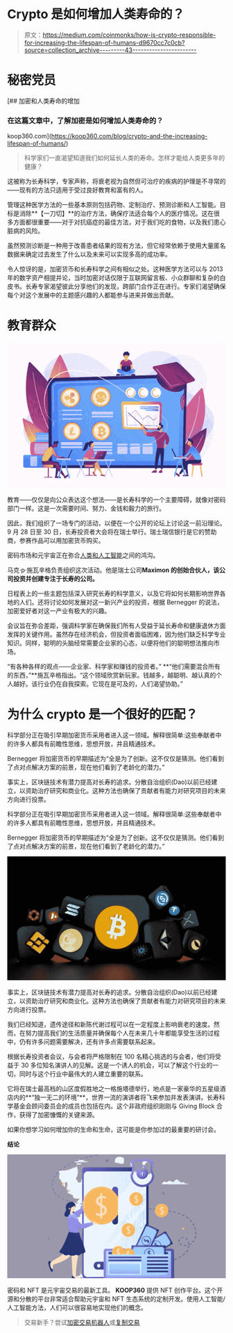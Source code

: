 # Crypto 是如何增加人类寿命的？

> 原文：<https://medium.com/coinmonks/how-is-crypto-responsible-for-increasing-the-lifespan-of-humans-d9670cc7c0cb?source=collection_archive---------43----------------------->

# 秘密党员

[](https://koop360.com/blog/crypto-and-the-increasing-lifespan-of-humans/) [## 加密和人类寿命的增加

### 在这篇文章中，了解加密是如何增加人类寿命的？

koop360.com](https://koop360.com/blog/crypto-and-the-increasing-lifespan-of-humans/) 

> 科学家们一直渴望知道我们如何延长人类的寿命。怎样才能给人类更多年的健康？

这被称为长寿科学，专家声称，将衰老视为自然但可治疗的疾病的护理是不寻常的——现有的方法只适用于受过良好教育和富有的人。

管理这种医学方法的一些基本原则包括药物、定制治疗、预测诊断和人工智能。目标是消除**【一刀切】**的治疗方法，确保疗法适合每个人的医疗情况。这在很多方面都很重要——对于对抗癌症的最佳方法，对于我们吃的食物，以及我们患心脏病的风险。

虽然预测诊断是一种用于改善患者结果的现有方法，但它经常依赖于使用大量匿名数据来确定过去发生了什么以及未来可以实现多高的成功率。

令人惊讶的是，加密货币和长寿科学之间有相似之处。这种医学方法可以与 2013 年的数字资产相提并论，当时加密对话仅限于互联网留言板、小众群聊和复杂的白皮书。长寿专家渴望彼此分享他们的发现，跨部门合作正在进行。专家们渴望确保每个对这个发展中的主题感兴趣的人都能参与进来并做出贡献。

# 教育群众

![](img/2b3ff8e1d9fa98407d6214f40da67e2f.png)

教育——仅仅是向公众表达这个想法——是长寿科学的一个主要障碍，就像对密码部门一样。这是一次需要时间、努力、金钱和毅力的旅行。

因此，我们组织了一场专门的活动，以便在一个公开的论坛上讨论这一前沿理论。9 月 28 日至 30 日，长寿投资者大会将在瑞士举行。瑞士瑞信银行是它的赞助商，参赛作品可以用加密货币购买。

密码市场和元宇宙正在弥合[人类和人工智能](https://koop360.com/blog/metaverse-technology-human-and-ai/)之间的鸿沟。

马克·p·施瓦辛格负责组织这次活动。他是瑞士公司**Maximon 的创始合伙人，该公司投资并创建专注于长寿的公司。**

日程表上的一些主题包括深入研究长寿的科学意义，以及它将如何长期影响世界各地的人们。还将讨论如何发展对这一新兴产业的投资，根据 Bernegger 的说法，加密爱好者对这一产业有极大的兴趣。

会议旨在弥合差距，强调科学家在确保我们所有人受益于延长寿命和健康退休方面发挥的关键作用。虽然存在经济机会，但投资者面临困难，因为他们缺乏科学专业知识。同样，聪明的头脑经常需要企业家的心态，以便将他们的聪明想法推向市场。

“有各种各样的观点——企业家、科学家和赚钱的投资者。” **“他们需要混合所有的东西，”**施瓦辛格指出。“这个领域欣赏新玩家。钱越多，越聪明、越认真的个人越好。该行业仍在自我探索。它现在是可及的，人们渴望协助。”

# 为什么 crypto 是一个很好的匹配？

科学部分正在吸引早期加密货币采用者进入这一领域。解释很简单:这些奉献者中的许多人都具有前瞻性思维，思想开放，并且精通技术。

Bernegger 将加密货币的早期描述为“全是为了创新。这不仅仅是猜测。他们看到了点对点解决方案的前景，现在他们看到了老龄化的潜力。”

事实上，区块链技术有潜力提高对长寿的追求。分散自治组织(Dao)以前已经建立，以资助治疗研究和商业化。这种方法也确保了贡献者有能力对研究项目的未来方向进行投票。

科学部分正在吸引早期加密货币采用者进入这一领域。解释很简单:这些奉献者中的许多人都具有前瞻性思维，思想开放，并且精通技术。

Bernegger 将加密货币的早期描述为“全是为了创新。这不仅仅是猜测。他们看到了点对点解决方案的前景，现在他们看到了老龄化的潜力。”

![](img/e5550233955936d515fdde54992d90cb.png)

事实上，区块链技术有潜力提高对长寿的追求。分散自治组织(Dao)以前已经建立，以资助治疗研究和商业化。这种方法也确保了贡献者有能力对研究项目的未来方向进行投票。

我们已经知道，遗传途径和新陈代谢过程可以在一定程度上影响衰老的速度。然而，在努力提高我们的生活质量并确保每个人在未来几十年都能享受生活的过程中，仍有许多问题需要解决，还有许多点需要联系起来。

根据长寿投资者会议，与会者将严格限制在 100 名精心挑选的与会者，他们将受益于 30 多位知名演讲人的见解。这是一个诱人的机会，可以了解这个行业的一切，同时与这个行业中最伟大的人建立重要的联系。

它将在瑞士最高档的山区度假胜地之一格施塔德举行，地点是一家豪华的五星级酒店内的**“独一无二的环境”**，世界一流的演讲者将飞来参加并发表演讲。长寿科学基金会顾问委员会的成员也包括在内。这个非政府组织刚刚与 Giving Block 合作，获得了加密慷慨的关键来源。

如果你想学习如何增加你的生命和生命，这可能是你参加过的最重要的研讨会。

**结论**

![](img/aa34391b5f8aaa8351d2826c59613d58.png)

密码和 NFT 是元宇宙交易的最新工具。 **KOOP360** 提供 NFT 创作平台。这个开源和分散的平台非常适合帮助元宇宙和 NFT 生态系统的定制开发。使用人工智能/人工智能方法，人们可以很容易地实现他们的概念。

> 交易新手？尝试[加密交易机器人](/coinmonks/crypto-trading-bot-c2ffce8acb2a)或[复制交易](/coinmonks/top-10-crypto-copy-trading-platforms-for-beginners-d0c37c7d698c)